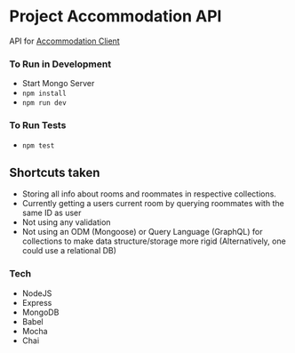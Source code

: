 # Project Accommodation API

API for [Accommodation Client](https://github.com/tarcode/accommodation-client)

### To Run in Development
  - Start Mongo Server
  - `npm install`
  - `npm run dev`

### To Run Tests
 - `npm test`

## Shortcuts taken
- Storing all info about rooms and roommates in respective collections.
- Currently getting a users current room by querying roommates with the same ID as user
- Not using any validation
- Not using an ODM (Mongoose) or Query Language (GraphQL) for collections to make data structure/storage more rigid (Alternatively, one could use a relational DB)

### Tech

* NodeJS
* Express
* MongoDB
* Babel
* Mocha
* Chai
